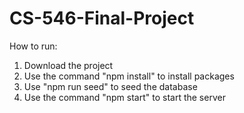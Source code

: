 # CS-546-Final-Project

How to run:
1. Download the project
2. Use the command "npm install" to install packages
3. Use "npm run seed" to seed the database
3. Use the command "npm start" to start the server
